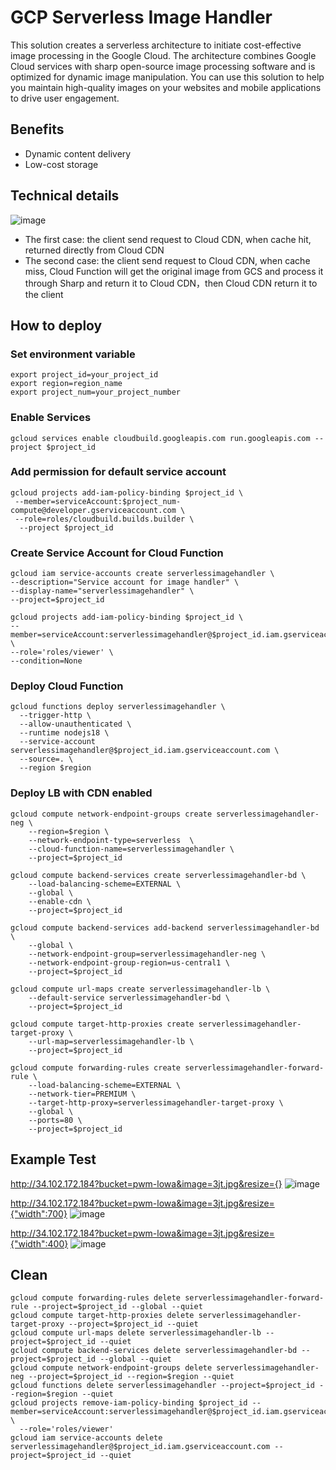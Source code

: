 # GCP Serverless Image Handler
This solution creates a serverless architecture to initiate cost-effective image processing in the Google Cloud. The architecture combines Google Cloud services with sharp open-source image processing software and is optimized for dynamic image manipulation. You can use this solution to help you maintain high-quality images on your websites and mobile applications to drive user engagement.

## Benefits
- Dynamic content delivery
- Low-cost storage

## Technical details
![image](https://github.com/hellof20/gcp-serverlessimagehander/assets/8756642/f0c21338-7c87-4bcb-a450-aa0caa1579d0)

- The first case: the client send request to Cloud CDN, when cache hit, returned directly from Cloud CDN
- The second case: the client send request to Cloud CDN, when cache miss, Cloud Function will get the original image from GCS and process it through Sharp and return it to Cloud CDN，then Cloud CDN return it to the client

## How to deploy
### Set environment variable
```
export project_id=your_project_id
export region=region_name
export project_num=your_project_number
```

### Enable Services
```
gcloud services enable cloudbuild.googleapis.com run.googleapis.com --project $project_id
```

### Add permission for default service account
```
gcloud projects add-iam-policy-binding $project_id \
 --member=serviceAccount:$project_num-compute@developer.gserviceaccount.com \
 --role=roles/cloudbuild.builds.builder \
  --project $project_id
```

### Create Service Account for Cloud Function
```
gcloud iam service-accounts create serverlessimagehandler \
--description="Service account for image handler" \
--display-name="serverlessimagehandler" \
--project=$project_id 
```

```
gcloud projects add-iam-policy-binding $project_id \
--member=serviceAccount:serverlessimagehandler@$project_id.iam.gserviceaccount.com \
--role='roles/viewer' \
--condition=None
```

### Deploy Cloud Function
```
gcloud functions deploy serverlessimagehandler \
  --trigger-http \
  --allow-unauthenticated \
  --runtime nodejs18 \
  --service-account serverlessimagehandler@$project_id.iam.gserviceaccount.com \
  --source=. \
  --region $region
```

### Deploy LB with CDN enabled
```
gcloud compute network-endpoint-groups create serverlessimagehandler-neg \
    --region=$region \
    --network-endpoint-type=serverless  \
    --cloud-function-name=serverlessimagehandler \
    --project=$project_id

gcloud compute backend-services create serverlessimagehandler-bd \
    --load-balancing-scheme=EXTERNAL \
    --global \
    --enable-cdn \
    --project=$project_id

gcloud compute backend-services add-backend serverlessimagehandler-bd \
    --global \
    --network-endpoint-group=serverlessimagehandler-neg \
    --network-endpoint-group-region=us-central1 \
    --project=$project_id
    
gcloud compute url-maps create serverlessimagehandler-lb \
    --default-service serverlessimagehandler-bd \
    --project=$project_id
      
gcloud compute target-http-proxies create serverlessimagehandler-target-proxy \
    --url-map=serverlessimagehandler-lb \
    --project=$project_id
      
gcloud compute forwarding-rules create serverlessimagehandler-forward-rule \
    --load-balancing-scheme=EXTERNAL \
    --network-tier=PREMIUM \
    --target-http-proxy=serverlessimagehandler-target-proxy \
    --global \
    --ports=80 \
    --project=$project_id
```

## Example Test
http://34.102.172.184?bucket=pwm-lowa&image=3jt.jpg&resize={}
![image](https://user-images.githubusercontent.com/8756642/228536293-55b75047-794a-42ea-bad8-24b1981e5fdd.png)

http://34.102.172.184?bucket=pwm-lowa&image=3jt.jpg&resize={"width":700}
![image](https://user-images.githubusercontent.com/8756642/228536603-aa103f58-c8e7-472c-b2f1-8018024b00ce.png)


http://34.102.172.184?bucket=pwm-lowa&image=3jt.jpg&resize={"width":400}
![image](https://user-images.githubusercontent.com/8756642/228536694-d656745c-e8d7-4918-ba4b-f6da33a2ef7e.png)


## Clean
```
gcloud compute forwarding-rules delete serverlessimagehandler-forward-rule --project=$project_id --global --quiet
gcloud compute target-http-proxies delete serverlessimagehandler-target-proxy --project=$project_id --quiet
gcloud compute url-maps delete serverlessimagehandler-lb --project=$project_id --quiet
gcloud compute backend-services delete serverlessimagehandler-bd --project=$project_id --global --quiet
gcloud compute network-endpoint-groups delete serverlessimagehandler-neg --project=$project_id --region=$region --quiet
gcloud functions delete serverlessimagehandler --project=$project_id --region=$region --quiet
gcloud projects remove-iam-policy-binding $project_id --member=serviceAccount:serverlessimagehandler@$project_id.iam.gserviceaccount.com \
  --role='roles/viewer'
gcloud iam service-accounts delete serverlessimagehandler@$project_id.iam.gserviceaccount.com --project=$project_id --quiet
```
